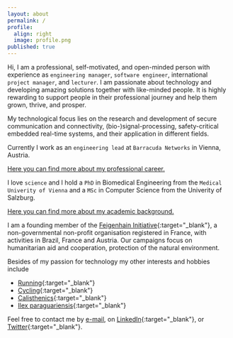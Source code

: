 ```yaml
---
layout: about
permalink: /
profile:
  align: right
  image: profile.png
published: true
---
```


  Hi, I am a professional, self-motivated, and open-minded person with experience as `engineering manager`, `software engineer`, international `project manager`, and `lecturer`. I am passionate about technology and developing amazing solutions together with like-minded people. It is highly rewarding to support people in their professional journey and help them grown, thrive, and prosper.

  My technological focus lies on the research and development of secure communication and connectivity, (bio-)signal-processing, safety-critical embedded real-time systems, and their application in different fields. 

  Currently I work as an `engineering lead` at `Barracuda Networks` in Vienna, Austria.

  [Here you can find more about my professional career.](https://gregorkoenig.github.io/professional)  

  I love `science` and I hold a `PhD` in Biomedical Engineering from the `Medical Univerity of Vienna` and a `MSc` in Computer Science from the Univerity of Salzburg.

  [Here you can find more about my academic background.](https://gregorkoenig.github.io/academic)  

  I am a founding member of the [Feigenhain Initiative](https://feigenhain.org){:target="_blank"}, a non-governmental non-profit organisation registered in France, with activities in Brazil, France and Austria. Our campaigns focus on humanitarian aid and cooperation, protection of the natural environment.

  Besides of my passion for technology my other interests and hobbies include
  - [Running](https://www.strava.com/athletes/mrgregor){:target="_blank"}
  - [Cycling](https://www.zwift.com/eu/athlete/61ae74ef-85af-47df-ae48-9f0ef028e34b){:target="_blank"}
  - [Calisthenics](https://stevenlow.org/overcoming-gravity/){:target="_blank"}
  - [Ilex paraguariensis](https://en.wikipedia.org/wiki/Yerba_mate){:target="_blank"}

  Feel free to contact me by [e-mail](mailto:office@gkoenig.com), on [LinkedIn](https://www.linkedin.com/in/gregorkoenig){:target="_blank"}, or [Twitter](https://www.twitter.com/gkoenig){:target="_blank"}.